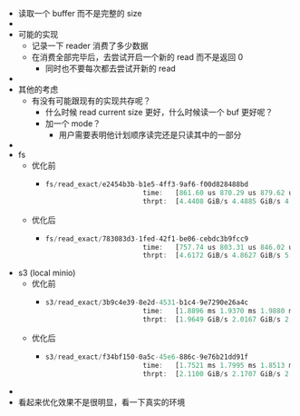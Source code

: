 - 读取一个 buffer 而不是完整的 size
-
- 可能的实现
	- 记录一下 reader 消费了多少数据
	- 在消费全部完毕后，去尝试开启一个新的 read 而不是返回 0
		- 同时也不要每次都去尝试开新的 read
-
- 其他的考虑
	- 有没有可能跟现有的实现共存呢？
		- 什么时候 read current size 更好，什么时候读一个 buf 更好呢？
		- 加一个 mode？
			- 用户需要表明他计划顺序读完还是只读其中的一部分
-
- fs
	- 优化前
		- ```rust
		  fs/read_exact/e2454b3b-b1e5-4ff3-9af6-f00d828488bd
		                          time:   [861.60 us 870.29 us 879.62 us]
		                          thrpt:  [4.4408 GiB/s 4.4885 GiB/s 4.5337 GiB/s]
		  
		  ```
	- 优化后
		- ```rust
		  fs/read_exact/783083d3-1fed-42f1-be06-cebdc3b9fcc9
		                          time:   [757.74 us 803.31 us 846.02 us]
		                          thrpt:  [4.6172 GiB/s 4.8627 GiB/s 5.1552 GiB/s]
		  
		  ```
- s3 (local minio)
	- 优化前
		- ```rust
		  s3/read_exact/3b9c4e39-8e2d-4531-b1c4-9e7290e26a4c
		                          time:   [1.8896 ms 1.9370 ms 1.9880 ms]
		                          thrpt:  [1.9649 GiB/s 2.0167 GiB/s 2.0673 GiB/s]
		  
		  ```
	- 优化后
		- ```rust
		  s3/read_exact/f34bf150-0a5c-45e6-886c-9e76b21dd91f
		                          time:   [1.7521 ms 1.7995 ms 1.8513 ms]
		                          thrpt:  [2.1100 GiB/s 2.1707 GiB/s 2.2294 GiB/s]
		  ```
-
- 看起来优化效果不是很明显，看一下真实的环境